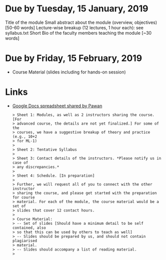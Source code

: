 #  Due by Tuesday, 15 January, 2019 #
Title of the module
Small abstract about the module (overview, objectives) [50-60 words]
Lecture-wise breakup (12 lectures, 1 hour each): see syllabus.txt
Short Bio of the faculty members teaching the module [~30 words]


# Due by Friday, 15 February, 2019 #
* Course Material (slides including for hands-on session)


# Links #
  * [Google Docs spreadsheet shared by Pawan](https://docs.google.com/spreadsheets/d/1iMOrjnKsKo6TZdP3PIj8gDRa72iOD2poVinAoKkXx9g/edit#gid=656151442
 "Google Docs spreadsheet")
 
        > Sheet 1: Modules, as well as 2 instructors sharing the course. [For
        > advanced course, the details are not yet finalized.] For some of the
        > courses, we have a suggestive breakup of theory and practice (e.g., 10+2
        > for ML-1)
        >
        > Sheet 2: Tentative Syllabus
        >
        > Sheet 3: Contact details of the instructors. *Please notify us in case of
        > any discrepancies.*
        >
        > Sheet 4: Schedule. [In preparation]
        >
        > Further, we will request all of you to connect with the other instructor
        > sharing the course, and please get started with the preparation for course
        > material. For each of the module, the course material would be a set of
        > slides that cover 12 contact hours.
        >
        > Course Material:
        > -- Set of slides [Should have a minimum detail to be self contained, also
        > so that this can be used by others to teach as well]
        > -- Slides should be prepared by us, and should not contain plagiarised
        > material.
        > -- Slides should accompany a list of reading material.
        >

